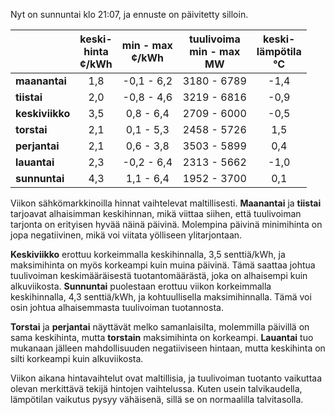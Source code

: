 Nyt on sunnuntai klo 21:07, ja ennuste on päivitetty silloin.

|             | keski-<br>hinta<br>¢/kWh | min - max<br>¢/kWh | tuulivoima<br>min - max<br>MW | keski-<br>lämpötila<br>°C |
|:-------------|:----------------:|:----------------:|:-------------:|:-------------:|
| **maanantai** | 1,8 | -0,1 - 6,2 | 3180 - 6789 | -1,4 |
| **tiistai**   | 2,0 | -0,8 - 4,6 | 3219 - 6816 | -0,9 |
| **keskiviikko** | 3,5 | 0,8 - 6,4 | 2709 - 6000 | -0,5 |
| **torstai**   | 2,1 | 0,1 - 5,3 | 2458 - 5726 | 1,5 |
| **perjantai** | 2,1 | 0,6 - 3,8 | 3503 - 5899 | 0,4 |
| **lauantai**  | 2,3 | -0,2 - 6,4 | 2313 - 5662 | -1,0 |
| **sunnuntai** | 4,3 | 1,1 - 6,4 | 1952 - 3700 | 0,1 |

Viikon sähkömarkkinoilla hinnat vaihtelevat maltillisesti. **Maanantai** ja **tiistai** tarjoavat alhaisimman keskihinnan, mikä viittaa siihen, että tuulivoiman tarjonta on erityisen hyvää näinä päivinä. Molempina päivinä minimihinta on jopa negatiivinen, mikä voi viitata yölliseen ylitarjontaan.

**Keskiviikko** erottuu korkeimmalla keskihinnalla, 3,5 senttiä/kWh, ja maksimihinta on myös korkeampi kuin muina päivinä. Tämä saattaa johtua tuulivoiman keskimääräisestä tuotantomäärästä, joka on alhaisempi kuin alkuviikosta. **Sunnuntai** puolestaan erottuu viikon korkeimmalla keskihinnalla, 4,3 senttiä/kWh, ja kohtuullisella maksimihinnalla. Tämä voi osin johtua alhaisemmasta tuulivoiman tuotannosta.

**Torstai** ja **perjantai** näyttävät melko samanlaisilta, molemmilla päivillä on sama keskihinta, mutta **torstain** maksimihinta on korkeampi. **Lauantai** tuo mukanaan jälleen mahdollisuuden negatiiviseen hintaan, mutta keskihinta on silti korkeampi kuin alkuviikosta.

Viikon aikana hintavaihtelut ovat maltillisia, ja tuulivoiman tuotanto vaikuttaa olevan merkittävä tekijä hintojen vaihtelussa. Kuten usein talvikaudella, lämpötilan vaikutus pysyy vähäisenä, sillä se on normaalilla talvitasolla.